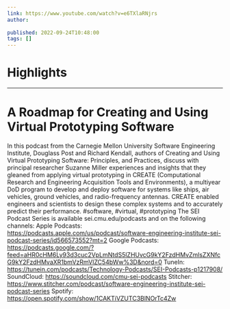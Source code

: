 ```yaml
---
link: https://www.youtube.com/watch?v=e6TXlaRNjrs
author: 
   
published: 2022-09-24T10:48:00
tags: []
---
```

# Highlights


---
# A Roadmap for Creating and Using Virtual Prototyping Software
In this podcast from the Carnegie Mellon University Software Engineering Institute, Douglass Post and Richard Kendall, authors of Creating and Using Virtual Prototyping Software: Principles, and Practices, discuss with principal researcher Suzanne Miller experiences and insights that they gleaned from applying virtual prototyping in CREATE (Computational Research and Engineering Acquisition Tools and Environments), a multiyear DoD program to develop and deploy software for systems like ships, air vehicles, ground vehicles, and radio-frequency antennas. CREATE enabled engineers and scientists to design these complex systems and to accurately predict their performance. #software, #virtual, #prototyping The SEI Podcast Series is available sei.cmu.edu/podcasts and on the following channels: Apple Podcasts: https://podcasts.apple.com/us/podcast/software-engineering-institute-sei-podcast-series/id566573552?mt=2 Google Podcasts: https://podcasts.google.com/?feed=aHR0cHM6Ly93d3cuc2VpLmNtdS5lZHUvcG9kY2FzdHMvZmlsZXNfcG9kY2FzdHMvaXR1bmVzRmVlZC54bWw%3D&nord=0 TuneIn: https://tunein.com/podcasts/Technology-Podcasts/SEI-Podcasts-p1217908/ SoundCloud: https://soundcloud.com/cmu-sei-podcasts Stitcher: https://www.stitcher.com/podcast/software-engineering-institute-sei-podcast-series Spotify: https://open.spotify.com/show/1CAKTiVZUTC3BlNOrTc4Zw